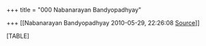 +++
title = "000 Nabanarayan Bandyopadhyay"

+++
[[Nabanarayan Bandyopadhyay	2010-05-29, 22:26:08 [Source](https://groups.google.com/g/bvparishat/c/mTIwMgCDm6g)]]



[TABLE]

  

